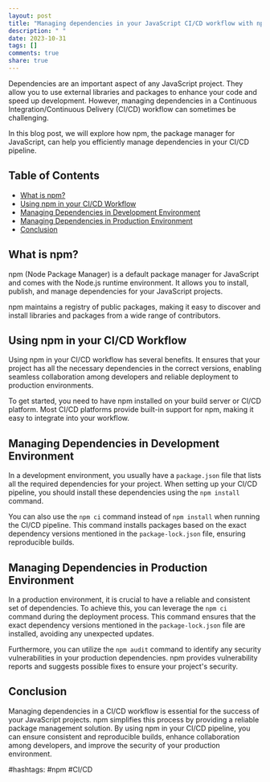 ```yaml
---
layout: post
title: "Managing dependencies in your JavaScript CI/CD workflow with npm"
description: " "
date: 2023-10-31
tags: []
comments: true
share: true
---
```


Dependencies are an important aspect of any JavaScript project. They allow you to use external libraries and packages to enhance your code and speed up development. However, managing dependencies in a Continuous Integration/Continuous Delivery (CI/CD) workflow can sometimes be challenging.

In this blog post, we will explore how npm, the package manager for JavaScript, can help you efficiently manage dependencies in your CI/CD pipeline.

## Table of Contents
- [What is npm?](#what-is-npm)
- [Using npm in your CI/CD Workflow](#using-npm-in-your-ci-cd-workflow)
- [Managing Dependencies in Development Environment](#managing-dependencies-in-development-environment)
- [Managing Dependencies in Production Environment](#managing-dependencies-in-production-environment)
- [Conclusion](#conclusion)

## What is npm?
npm (Node Package Manager) is a default package manager for JavaScript and comes with the Node.js runtime environment. It allows you to install, publish, and manage dependencies for your JavaScript projects.

npm maintains a registry of public packages, making it easy to discover and install libraries and packages from a wide range of contributors.

## Using npm in your CI/CD Workflow
Using npm in your CI/CD workflow has several benefits. It ensures that your project has all the necessary dependencies in the correct versions, enabling seamless collaboration among developers and reliable deployment to production environments.

To get started, you need to have npm installed on your build server or CI/CD platform. Most CI/CD platforms provide built-in support for npm, making it easy to integrate into your workflow.

## Managing Dependencies in Development Environment
In a development environment, you usually have a `package.json` file that lists all the required dependencies for your project. When setting up your CI/CD pipeline, you should install these dependencies using the `npm install` command.

You can also use the `npm ci` command instead of `npm install` when running the CI/CD pipeline. This command installs packages based on the exact dependency versions mentioned in the `package-lock.json` file, ensuring reproducible builds.

## Managing Dependencies in Production Environment
In a production environment, it is crucial to have a reliable and consistent set of dependencies. To achieve this, you can leverage the `npm ci` command during the deployment process. This command ensures that the exact dependency versions mentioned in the `package-lock.json` file are installed, avoiding any unexpected updates.

Furthermore, you can utilize the `npm audit` command to identify any security vulnerabilities in your production dependencies. npm provides vulnerability reports and suggests possible fixes to ensure your project's security.

## Conclusion
Managing dependencies in a CI/CD workflow is essential for the success of your JavaScript projects. npm simplifies this process by providing a reliable package management solution. By using npm in your CI/CD pipeline, you can ensure consistent and reproducible builds, enhance collaboration among developers, and improve the security of your production environment.

#hashtags: #npm #CI/CD